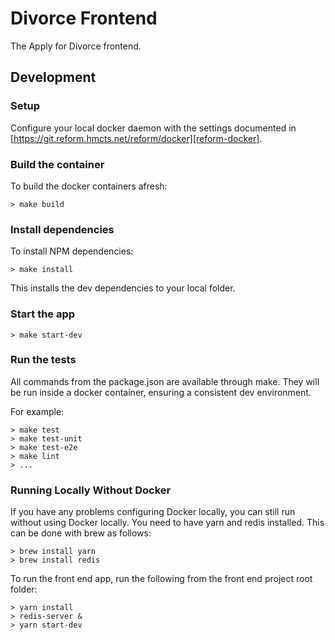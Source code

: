 # Divorce Frontend

The Apply for Divorce frontend.

## Development

### Setup

Configure your local docker daemon with the settings documented in
[https://git.reform.hmcts.net/reform/docker][reform-docker].

### Build the container

To build the docker containers afresh:

```
> make build
```

### Install dependencies

To install NPM dependencies:

```
> make install
```

This installs the dev dependencies to your local folder.

### Start the app

```
> make start-dev
```

###  Run the tests

All commands from the package.json are available through make. They will be run
inside a docker container, ensuring a consistent dev environment.

For example:

```
> make test
> make test-unit
> make test-e2e
> make lint
> ...
```

### Running Locally Without Docker
If you have any problems configuring Docker locally, you can still run without using Docker locally.
You need to have yarn and redis installed. This can be done with brew as follows:

```
> brew install yarn
> brew install redis

```

To run the front end app, run the following from the front end project root folder:


```
> yarn install
> redis-server &
> yarn start-dev

```

[reform-docker]: http://git.reform/reform/docker
